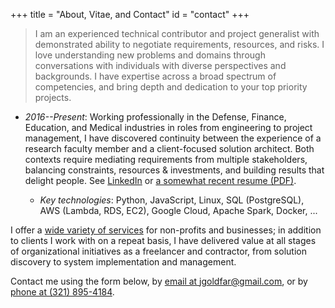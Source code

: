 +++
title = "About, Vitae, and Contact"
id = "contact"
+++

> I am an experienced technical contributor and project generalist with demonstrated ability to negotiate requirements, resources, and risks.
> I love understanding new problems and domains through conversations with individuals with diverse perspectives and backgrounds.
> I have expertise across a broad spectrum of competencies, and bring depth and dedication to your top priority projects.

- *2016--Present*: Working professionally in the Defense, Finance, Education, and Medical industries in roles from engineering to project management, I have discovered continuity between the experience of a research faculty member and a client-focused solution architect. Both contexts require mediating requirements from multiple stakeholders, balancing constraints, resources \& investments, and building results that delight people. See [LinkedIn](https://www.linkedin.com/in/jonathan-goldfarb/) or [a somewhat recent resume (PDF)](/res.pdf).

    - *Key technologies*: Python, JavaScript, Linux, SQL (PostgreSQL), AWS (Lambda, RDS, EC2), Google Cloud, Apache Spark, Docker, ...

I offer a [wide variety of services](/about/services) for non-profits and businesses; in addition to clients I work with on a repeat basis, I have delivered value at all stages of organizational initiatives as a freelancer and contractor, from solution discovery to system implementation and management.

Contact me using the form below, by [email at jgoldfar@gmail.com](mailto:jgoldfar@gmail.com), or by [phone at (321) 895-4184](tel:+1-321-895-4184).
